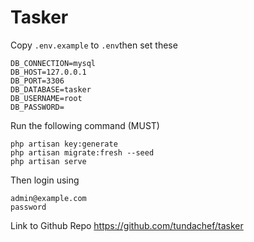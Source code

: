 # Tasker
Copy `.env.example` to `.env`then set these <br>
```
DB_CONNECTION=mysql
DB_HOST=127.0.0.1
DB_PORT=3306
DB_DATABASE=tasker
DB_USERNAME=root
DB_PASSWORD=
```

Run the following command (MUST)
```
php artisan key:generate
php artisan migrate:fresh --seed
php artisan serve
```

Then login using <br>
```
admin@example.com
password
```

Link to Github Repo
https://github.com/tundachef/tasker

